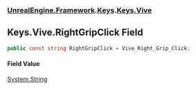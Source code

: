 ### [UnrealEngine.Framework](./UnrealEngine-Framework.md 'UnrealEngine.Framework').[Keys](./Keys.md 'UnrealEngine.Framework.Keys').[Keys.Vive](./Keys-Vive.md 'UnrealEngine.Framework.Keys.Vive')
## Keys.Vive.RightGripClick Field
  
```csharp
public const string RightGripClick = Vive_Right_Grip_Click;
```
#### Field Value
[System.String](https://docs.microsoft.com/en-us/dotnet/api/System.String 'System.String')  
